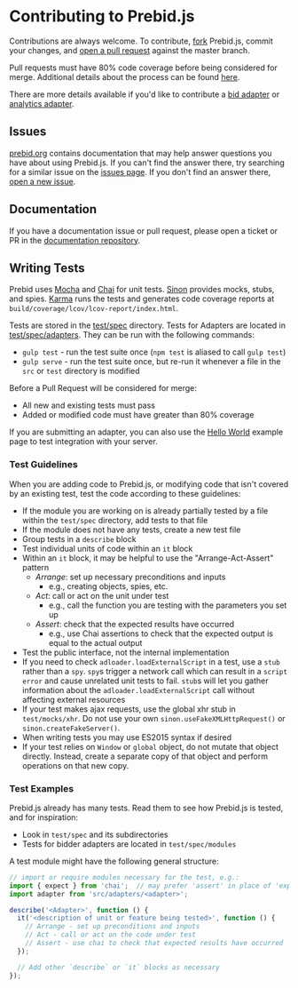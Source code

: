 # Contributing to Prebid.js
Contributions are always welcome. To contribute, [fork](https://help.github.com/articles/fork-a-repo/) Prebid.js,
commit your changes, and [open a pull request](https://help.github.com/articles/using-pull-requests/) against the
master branch.

Pull requests must have 80% code coverage before being considered for merge.
Additional details about the process can be found [here](./PR_REVIEW.md).

There are more details available if you'd like to contribute a [bid adapter](https://docs.prebid.org/dev-docs/bidder-adaptor.html) or [analytics adapter](https://docs.prebid.org/dev-docs/integrate-with-the-prebid-analytics-api.html).

## Issues
[prebid.org](http://prebid.org/) contains documentation that may help answer questions you have about using Prebid.js.
If you can't find the answer there, try searching for a similar issue on the [issues page](https://github.com/prebid/Prebid.js/issues).
If you don't find an answer there, [open a new issue](https://github.com/prebid/Prebid.js/issues/new).

## Documentation
If you have a documentation issue or pull request, please open a ticket or PR in the [documentation repository](https://github.com/prebid/prebid.github.io).

## Writing Tests

Prebid uses [Mocha](http://mochajs.org/) and [Chai](http://chaijs.com/) for unit tests. [Sinon](http://sinonjs.org/)
provides mocks, stubs, and spies. [Karma](https://karma-runner.github.io/1.0/index.html) runs the tests and generates
code coverage reports at `build/coverage/lcov/lcov-report/index.html`.

Tests are stored in the [test/spec](test/spec) directory. Tests for Adapters are located in [test/spec/adapters](test/spec/adapters).
They can be run with the following commands:

- `gulp test` - run the test suite once (`npm test` is aliased to call `gulp test`)
- `gulp serve` - run the test suite once, but re-run it whenever a file in the `src` or `test` directory is modified

Before a Pull Request will be considered for merge:

- All new and existing tests must pass
- Added or modified code must have greater than 80% coverage

If you are submitting an adapter, you can also use the [Hello World](integrationExamples/gpt/adverxo/hello_world.html) example page to test integration with your server.

### Test Guidelines
When you are adding code to Prebid.js, or modifying code that isn't covered by an existing test, test the code according to these guidelines:

- If the module you are working on is already partially tested by a file within the `test/spec` directory, add tests to that file
- If the module does not have any tests, create a new test file
- Group tests in a `describe` block
- Test individual units of code within an `it` block
- Within an `it` block, it may be helpful to use the "Arrange-Act-Assert" pattern
  - _Arrange_: set up necessary preconditions and inputs
    - e.g., creating objects, spies, etc.
  - _Act_: call or act on the unit under test
    - e.g., call the function you are testing with the parameters you set up
  - _Assert_: check that the expected results have occurred
    - e.g., use Chai assertions to check that the expected output is equal to the actual output
- Test the public interface, not the internal implementation
- If you need to check `adloader.loadExternalScript` in a test, use a `stub` rather than a `spy`. `spy`s trigger a network call which can result in a `script error` and cause unrelated unit tests to fail. `stub`s will let you gather information about the `adloader.loadExternalScript` call without affecting external resources
- If your test makes ajax requests, use the global xhr stub in `test/mocks/xhr`. Do not use your own `sinon.useFakeXMLHttpRequest()` or `sinon.createFakeServer()`.
- When writing tests you may use ES2015 syntax if desired
- If your test relies on `Window` or `global` object, do not mutate that object directly. Instead, create a separate copy of that object and perform operations on that new copy.

### Test Examples
Prebid.js already has many tests. Read them to see how Prebid.js is tested, and for inspiration:

- Look in `test/spec` and its subdirectories
- Tests for bidder adapters are located in `test/spec/modules`

A test module might have the following general structure:

```JavaScript
// import or require modules necessary for the test, e.g.:
import { expect } from 'chai';  // may prefer 'assert' in place of 'expect'
import adapter from 'src/adapters/<adapter>';

describe('<Adapter>', function () {
  it('<description of unit or feature being tested>', function () {
    // Arrange - set up preconditions and inputs
    // Act - call or act on the code under test
    // Assert - use chai to check that expected results have occurred
  });

  // Add other `describe` or `it` blocks as necessary
});
```
